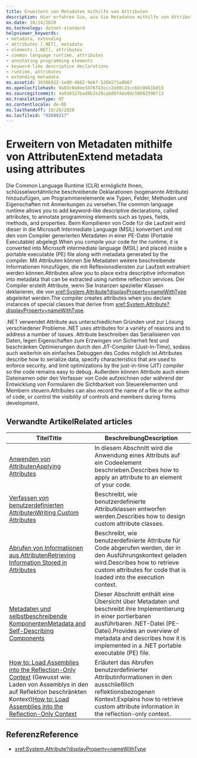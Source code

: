 ```yaml
---
title: Erweitern von Metadaten mithilfe von Attributen
description: Hier erfahren Sie, wie Sie Metadaten mithilfe von Attributen in .NET erweitern. Attribute sind beschreibende Deklarationen, die Schlüsselworten ähneln und dazu dienen, Programmierelemente wie Typen und Felder zu kommentieren.
ms.date: 10/14/2020
ms.technology: dotnet-standard
helpviewer_keywords:
- metadata, extending
- attributes [.NET], metadata
- elements [.NET], attributes
- common language runtime, attributes
- annotating programming elements
- keyword-like descriptive declarations
- runtime, attributes
- extending metadata
ms.assetid: 30386922-1e00-4602-9ebf-526b271a8b87
ms.openlocfilehash: 9a83c0e8ee3476f43ccc2e88c21ccbbc0661bd19
ms.sourcegitcommit: 4a938327bad8b2e20cabd0f46a9dc50882596f13
ms.translationtype: HT
ms.contentlocale: de-DE
ms.lasthandoff: 10/28/2020
ms.locfileid: "92889217"
---
```

# <a name="extend-metadata-using-attributes"></a><span data-ttu-id="81240-104">Erweitern von Metadaten mithilfe von Attributen</span><span class="sxs-lookup"><span data-stu-id="81240-104">Extend metadata using attributes</span></span>

<span data-ttu-id="81240-105">Die Common Language Runtime (CLR) ermöglicht Ihnen, schlüsselwortähnliche beschreibende Deklarationen (sogenannte Attribute) hinzuzufügen, um Programmierelemente wie Typen, Felder, Methoden und Eigenschaften mit Anmerkungen zu versehen.</span><span class="sxs-lookup"><span data-stu-id="81240-105">The common language runtime allows you to add keyword-like descriptive declarations, called attributes, to annotate programming elements such as types, fields, methods, and properties.</span></span> <span data-ttu-id="81240-106">Beim Kompilieren von Code für die Laufzeit wird dieser in die Microsoft Intermediate Language (MSIL) konvertiert und mit den vom Compiler generierten Metadaten in einer PE-Datei (Portable Executable) abgelegt.</span><span class="sxs-lookup"><span data-stu-id="81240-106">When you compile your code for the runtime, it is converted into Microsoft intermediate language (MSIL) and placed inside a portable executable (PE) file along with metadata generated by the compiler.</span></span> <span data-ttu-id="81240-107">Mit Attributen können Sie Metadaten weitere beschreibende Informationen hinzufügen, die mit Reflexionsdiensten zur Laufzeit extrahiert werden können.</span><span class="sxs-lookup"><span data-stu-id="81240-107">Attributes allow you to place extra descriptive information into metadata that can be extracted using runtime reflection services.</span></span> <span data-ttu-id="81240-108">Der Compiler erstellt Attribute, wenn Sie Instanzen spezieller Klassen deklarieren, die von <xref:System.Attribute?displayProperty=nameWithType> abgeleitet werden.</span><span class="sxs-lookup"><span data-stu-id="81240-108">The compiler creates attributes when you declare instances of special classes that derive from <xref:System.Attribute?displayProperty=nameWithType>.</span></span>

<span data-ttu-id="81240-109">.NET verwendet Attribute aus unterschiedlichen Gründen und zur Lösung verschiedener Probleme.</span><span class="sxs-lookup"><span data-stu-id="81240-109">.NET uses attributes for a variety of reasons and to address a number of issues.</span></span> <span data-ttu-id="81240-110">Attribute beschreiben das Serialisieren von Daten, legen Eigenschaften zum Erzwingen von Sicherheit fest und beschränken Optimierungen durch den JIT-Compiler (Just-In-Time), sodass auch weiterhin ein einfaches Debuggen des Codes möglich ist.</span><span class="sxs-lookup"><span data-stu-id="81240-110">Attributes describe how to serialize data, specify characteristics that are used to enforce security, and limit optimizations by the just-in-time (JIT) compiler so the code remains easy to debug.</span></span> <span data-ttu-id="81240-111">Außerdem können Attribute auch einen Dateinamen oder den Verfasser von Code aufzeichnen oder  während der Entwicklung von Formularen die Sichtbarkeit von Steuerelementen und Membern steuern.</span><span class="sxs-lookup"><span data-stu-id="81240-111">Attributes can also record the name of a file or the author of code, or control the visibility of controls and members during forms development.</span></span>

## <a name="related-articles"></a><span data-ttu-id="81240-112">Verwandte Artikel</span><span class="sxs-lookup"><span data-stu-id="81240-112">Related articles</span></span>

|<span data-ttu-id="81240-113">Titel</span><span class="sxs-lookup"><span data-stu-id="81240-113">Title</span></span>|<span data-ttu-id="81240-114">Beschreibung</span><span class="sxs-lookup"><span data-stu-id="81240-114">Description</span></span>|
|-----------|-----------------|
|[<span data-ttu-id="81240-115">Anwenden von Attributen</span><span class="sxs-lookup"><span data-stu-id="81240-115">Applying Attributes</span></span>](applying-attributes.md)|<span data-ttu-id="81240-116">In diesem Abschnitt wird die Anwendung eines Attributs auf ein Codeelement beschrieben.</span><span class="sxs-lookup"><span data-stu-id="81240-116">Describes how to apply an attribute to an element of your code.</span></span>|
|[<span data-ttu-id="81240-117">Verfassen von benutzerdefinierten Attributen</span><span class="sxs-lookup"><span data-stu-id="81240-117">Writing Custom Attributes</span></span>](writing-custom-attributes.md)|<span data-ttu-id="81240-118">Beschreibt, wie benutzerdefinierte Attributklassen entworfen werden.</span><span class="sxs-lookup"><span data-stu-id="81240-118">Describes how to design custom attribute classes.</span></span>|
|[<span data-ttu-id="81240-119">Abrufen von Informationen aus Attributen</span><span class="sxs-lookup"><span data-stu-id="81240-119">Retrieving Information Stored in Attributes</span></span>](retrieving-information-stored-in-attributes.md)|<span data-ttu-id="81240-120">Beschreibt, wie benutzerdefinierte Attribute für Code abgerufen werden, der in den Ausführungskontext geladen wird.</span><span class="sxs-lookup"><span data-stu-id="81240-120">Describes how to retrieve custom attributes for code that is loaded into the execution context.</span></span>|
|[<span data-ttu-id="81240-121">Metadaten und selbstbeschreibende Komponenten</span><span class="sxs-lookup"><span data-stu-id="81240-121">Metadata and Self-Describing Components</span></span>](../metadata-and-self-describing-components.md)|<span data-ttu-id="81240-122">Dieser Abschnitt enthält eine Übersicht über Metadaten und beschreibt ihre Implementierung in einer portierbaren ausführbaren .NET-Datei (PE-Datei).</span><span class="sxs-lookup"><span data-stu-id="81240-122">Provides an overview of metadata and describes how it is implemented in a .NET portable executable (PE) file.</span></span>|
|<span data-ttu-id="81240-123">[How to: Load Assemblies into the Reflection-Only Context](../../framework/reflection-and-codedom/how-to-load-assemblies-into-the-reflection-only-context.md) (Gewusst wie: Laden von Assemblys in den auf Reflektion beschränkten Kontext)</span><span class="sxs-lookup"><span data-stu-id="81240-123">[How to: Load Assemblies into the Reflection-Only Context](../../framework/reflection-and-codedom/how-to-load-assemblies-into-the-reflection-only-context.md)</span></span>|<span data-ttu-id="81240-124">Erläutert das Abrufen benutzerdefinierter Attributinformationen in den ausschließlich reflektionsbezogenen Kontext.</span><span class="sxs-lookup"><span data-stu-id="81240-124">Explains how to retrieve custom attribute information in the reflection-only context.</span></span>|

## <a name="reference"></a><span data-ttu-id="81240-125">Referenz</span><span class="sxs-lookup"><span data-stu-id="81240-125">Reference</span></span>

- <xref:System.Attribute?displayProperty=nameWithType>
